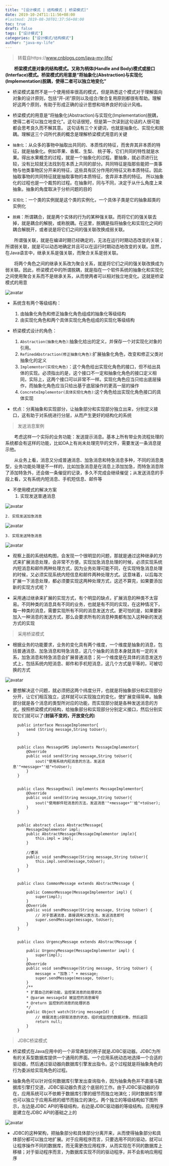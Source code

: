 ```yaml
---
title: "[设计模式 | 结构模式 | 桥梁模式]"
date: 2019-10-24T11:11:56+08:00
#lastmod: 2019-08-30T01:37:56+08:00
toc: true
draft: false
tags: ["设计模式"]
categories: ["设计模式/结构模式"]
author: "java-my-life"
---
```


> 转载自https://www.cnblogs.com/java-my-life/

**&emsp;&emsp;桥梁模式是对象的结构模式。又称为柄体(Handle and Body)模式或接口(Interface)模式。桥梁模式的用意是“将抽象化(Abstraction)与实现化(Implementation)脱耦，使得二者可以独立地变化”**

- 桥梁模式虽然不是一个使用频率很高的模式，但是熟悉这个模式对于理解面向对象的设计原则，包括“开-闭”原则以及组合/聚合复用原则都很有帮助。理解好这两个原则，有助于形成正确的设计思想和培养良好的设计风格。

- 桥梁模式的用意是“将抽象化(Abstraction)与实现化(Implementation)脱耦，使得二者可以独立地变化”。这句话很短，但是第一次读到这句话的人很可能都会思考良久而不解其意。
这句话有三个关键词，也就是抽象化、实现化和脱耦。理解这三个词所代表的概念是理解桥梁模式用意的关键

- `抽象化`：从众多的事物中抽取出共同的、本质性的特征，而舍弃其非本质的特征，就是抽象化。例如苹果、香蕉、生梨、 桃子等，它们共同的特性就是水果。得出水果概念的过程，就是一个抽象化的过程。要抽象，就必须进行比较，没有比较就无法找到在本质上共同的部分。共同特征是指那些能把一类事物与他类事物区分开来的特征，这些具有区分作用的特征又称本质特征。因此抽取事物的共同特征就是抽取事物的本质特征，舍弃非本质的特征。 所以抽象化的过程也是一个裁剪的过程。在抽象时，同与不同，决定于从什么角度上来抽象。抽象的角度取决于分析问题的目的
- `实现化`：一个类的实例就是这个类的实例化，一个具体子类是它的抽象超类的实例化
- `脱耦`：所谓耦合，就是两个实体的行为的某种强关联。而将它们的强关联去掉，就是耦合的解脱，或称脱耦。在这里，脱耦是指将抽象化和实现化之间的耦合解脱开，或者说是将它们之间的强关联改换成弱关联。

&emsp;&emsp;所谓强关联，就是在编译时期已经确定的，无法在运行时期动态改变的关联；所谓弱关联，就是可以动态地确定并且可以在运行时期动态地改变的关联。显然，在Java语言中，继承关系是强关联，而聚合关系是弱关联。

&emsp;&emsp;将两个角色之间的继承关系改为聚合关系，就是将它们之间的强关联改换成为弱关联。因此，桥梁模式中的所谓脱耦，就是指在一个软件系统的抽象化和实现化之间使用聚合关系而不是继承关系，从而使两者可以相对独立地变化。这就是桥梁模式的用意

![avatar](https://cdn.jsdelivr.net/gh/facedamon/MarkDownPhotos@master/Design-Patterns/Structural-Type/bridge/架构图.png)


- 系统含有两个等级结构：
    1. 由抽象化角色和修正抽象化角色组成的抽象化等级结构
    2. 由实现化角色和两个具体实现化角色组成的实现化等级结构

- 桥梁模式设计的角色：
    1. `Abstraction(抽象化角色)`:抽象化给出的定义，并保存一个对实现化对象的引用。
    2. `RefinedAbstraction(修正抽象化角色)`:扩展抽象化角色，改变和修正父类对抽象化的定义
    3. `Implementor(实现化角色)`：这个角色给出实现化角色的接口，但不给出具体的实现。必须指出的是，这个接口不一定和抽象化角色的接口定义相同，实际上，这两个接口可以非常不一样。实现化角色应当只给出底层操作，而抽象化角色应当只给出基于底层操作的更高一层的操作
    4. `ConcreteImplementor(具体实现化角色)`:这个角色给出实现化角色接口的具体实现

- 优点：分离抽象和实现部分，让抽象部分和实现部分独立出来，分别定义接口，这有助于对系统进行分层，从而产生更好的结构化的系统

> 发送消息案例

&emsp;&emsp;考虑这样一个实际的业务功能：发送提示消息。基本上所有带业务流程处理的系统都会有这样的功能，比如OA上有尚未处理完毕的文件，需要发送一条消息提示他。

&emsp;&emsp;从业务上看，消息又分成普通消息、加急消息和特急消息多种，不同的消息类型，业务功能处理是不一样的，比如加急消息是在消息上添加加急，而特急消息除了添加特急外，还会做一条催促的记录，多久不完成会继续催促；从发送消息的手段上看，又有系统内短消息、手机短信息、邮件等

- 不使用模式的解决方案
    1. 实现发送普通消息    

![avatar](https://cdn.jsdelivr.net/gh/facedamon/MarkDownPhotos@master/Design-Patterns/Structural-Type/bridge/发送普通消息.png)

    2. 实现发送加急消息

![avatar](https://cdn.jsdelivr.net/gh/facedamon/MarkDownPhotos@master/Design-Patterns/Structural-Type/bridge/发送加急消息.png)

    3. 实现发送特急消息

![avatar](https://cdn.jsdelivr.net/gh/facedamon/MarkDownPhotos@master/Design-Patterns/Structural-Type/bridge/特急消息.png)


- 观察上面的系统结构图，会发现一个很明显的问题，那就是通过这种继承的方式来扩展消息处理，会非常不方便。实现加急消息处理的时候，必须实现系统内短消息和邮件两种处理方式，因为业务处理可能不同，在实现特急消息处理的时候，又必须实现系统内短信息和邮件两种处理方式。这意味着，以后每次扩展一下消息处理，都必须要实现这两种处理方式，这还不算完，如果要添加新的实现方式呢？

- 采用通过继承来扩展的实现方式，有个明显的缺点，扩展消息的种类不太容易。不同种类的消息具有不同的业务，也就是有不同的实现，在这种情况下，每一种类的消息，需要实现所有不同的消息发送方式。更可怕的是，如果要新加入一种消息的发送方式，那么会要求所有的消息种类都有加入这种新的发送方式的实现

> 采用桥梁模式

- 根据业务的功能要求，业务的变化具有两个维度，一个维度是抽象的消息，包括普通消息、加急消息和特急消息，这几个抽象的消息本身就具有一定的关系，加急消息和特急消息会扩展普通消息；另一个维度是在具体的消息发送方式上，包括系统内短消息、邮件和手机短消息，这几个方式是平等的，可被切换的方式


![avatar](https://cdn.jsdelivr.net/gh/facedamon/MarkDownPhotos@master/Design-Patterns/Structural-Type/bridge/桥梁模式消息.png)

- 要想解决这个问题，就必须把这两个纬度分开，也就是将抽象部分和实现部分分开，让它们相互独立，这样就可以实现独立的变化，使扩展变得简单。抽象部分就是各个消息的类型所对应的功能，而实现部分就是各种发送消息的方式。按照桥梁模式的结构，给抽象部分和实现部分分别定义接口，然后分别实现它们就可以了(**封装不变的，开放变化的**)


        public interface MessageImplementor{
            send (String message,String toUser);
        }


        public class MessageSMS implements MessageImplementor{
            @Override
            public void send(String message,String toUser){
                sout("使用系统内短消息的方法，发送消息'"+message+"'给"+toUser);
            }
        }


        public class MessageEmail implements MessageImplementor{
            @Override
            public void send(String message,String toUser){
                sout("使用邮件短消息的方法，发送消息'"+message+"'给"+toUser);
            }
        }


        public abstract class AbstractMessage{
            MessageImplementor impl;
            public AbstractMessage(MessageImplementor imple){
                this.impl = impl;
            }
            
            //委派
            public void sendMessage(String message,String toUser){
                this.impl.send(message,toUser);
            }
        }


        public class CommonMessage extends AbstractMessage {

            public CommonMessage(MessageImplementor impl) {
                super(impl);
            }
            @Override
            public void sendMessage(String message, String toUser) {
                // 对于普通消息，直接调用父类方法，发送消息即可
                super.sendMessage(message, toUser);
            }
        }


        public class UrgencyMessage extends AbstractMessage {

            public UrgencyMessage(MessageImplementor impl) {
                super(impl);
            }
            @Override
            public void sendMessage(String message, String toUser) {
                message = "加急：" + message;
                super.sendMessage(message, toUser);
            }
            /**
            * 扩展自己的新功能，监控某消息的处理状态
            * @param messageId 被监控的消息编号
            * @return 监控到的消息的处理状态
            */
            public Object watch(String messageId) {
                // 根据消息id获取消息的状态，组织成监控的数据对象，然后返回
                return null;
            }
        }

> JDBC桥梁模式

- 桥梁模式在Java应用中的一个非常典型的例子就是JDBC驱动器。JDBC为所有的关系型数据库提供一个通用的界面。一个应用系统动态地选择一个合适的驱动器，然后通过驱动器向数据库引擎发出指令。这个过程就是将抽象角色的行为委派给实现角色的过程。

- 抽象角色可以针对任何数据库引擎发出查询指令，因为抽象角色并不直接与数据库引擎打交道，JDBC驱动器负责这个底层的工作。由于JDBC驱动器的存在，应用系统可以不依赖于数据库引擎的细节而独立地演化；同时数据库引擎也可以独立于应用系统的细节而独立的演化。两个独立的等级结构如下图所示，左边是JDBC API的等级结构，右边是JDBC驱动器的等级结构。应用程序是建立在JDBC API的基础之上的

![avatar](https://cdn.jsdelivr.net/gh/facedamon/MarkDownPhotos@master/Design-Patterns/Structural-Type/bridge/jdbc.png)

- JDBC的这种架构，把抽象部分和具体部分分离开来，从而使得抽象部分和具体部分都可以独立地扩展。对于应用程序而言，只要选用不同的驱动，就可以让程序操作不同的数据库，而无需更改应用程序，从而实现在不同的数据库上移植；对于驱动程序而言，为数据库实现不同的驱动程序，并不会影响应用程序
